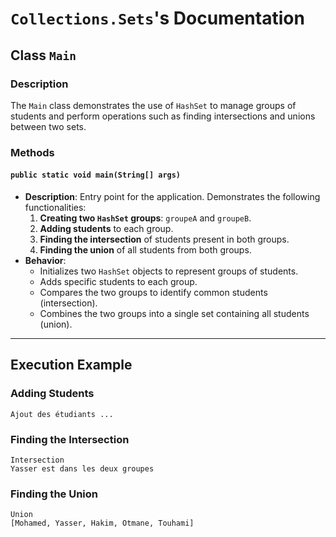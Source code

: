 # `Collections.Sets`'s Documentation

## Class `Main`

### Description
The `Main` class demonstrates the use of `HashSet` to manage groups of students and perform operations such as finding intersections and unions between two sets.

### Methods

#### `public static void main(String[] args)`
- **Description**: Entry point for the application. Demonstrates the following functionalities:
    1. **Creating two `HashSet` groups**: `groupeA` and `groupeB`.
    2. **Adding students** to each group.
    3. **Finding the intersection** of students present in both groups.
    4. **Finding the union** of all students from both groups.
- **Behavior**:
    - Initializes two `HashSet` objects to represent groups of students.
    - Adds specific students to each group.
    - Compares the two groups to identify common students (intersection).
    - Combines the two groups into a single set containing all students (union).

---

## Execution Example

### Adding Students
```text
Ajout des étudiants ...
```

### Finding the Intersection
```text
Intersection
Yasser est dans les deux groupes
```

### Finding the Union
```text
Union
[Mohamed, Yasser, Hakim, Otmane, Touhami]
```